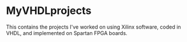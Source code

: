 # MyVHDLprojects
This contains the projects I've worked on using Xilinx software, coded in VHDL, and implemented on Spartan FPGA boards.
